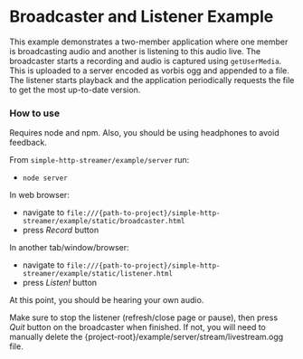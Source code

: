 # Broadcaster and Listener Example

This example demonstrates a two-member application where one member is
broadcasting audio and another is listening to this audio live. The broadcaster
starts a recording and audio is captured using `getUserMedia`. This is uploaded
to a server encoded as vorbis ogg and appended to a file. The listener starts
playback and the application periodically requests the file to get the most
up-to-date version.

### How to use

Requires node and npm. Also, you should be using headphones to avoid feedback.

From `simple-http-streamer/example/server` run:
* `node server`

In web browser:
* navigate to `file:///{path-to-project}/simple-http-streamer/example/static/broadcaster.html`
* press *Record* button

In another tab/window/browser:
* navigate to `file:///{path-to-project}/simple-http-streamer/example/static/listener.html`
* press *Listen!* button

At this point, you should be hearing your own audio.

Make sure to stop the listener (refresh/close page or pause), then press *Quit*
button on the broadcaster when finished. If not, you will need to manually delete the
{project-root}/example/server/stream/livestream.ogg file.
